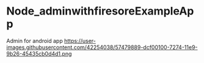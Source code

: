 # Node_adminwithfiresoreExampleApp
Admin for android app
https://user-images.githubusercontent.com/42254038/57479889-dcf00100-7274-11e9-9b26-45435cb0d4d1.png
